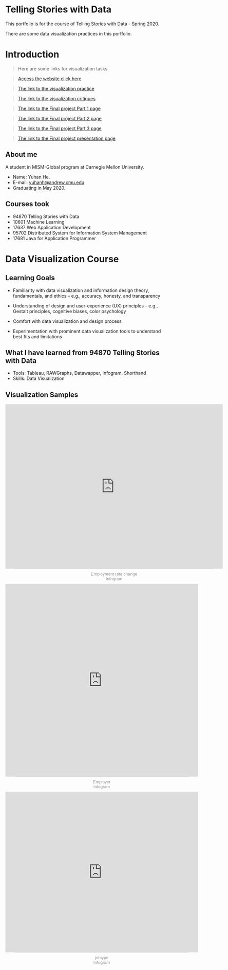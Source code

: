 # Telling Stories with Data
This portfolio is for the course of Telling Stories with Data - Spring 2020.

There are some data visualization practices in this portfolio.

# Introduction

> Here are some links for visualization tasks.

> [Access the website click here](https://hyh1997112.github.io/Data-Visualization/)

> [The link to the visualization practice](https://hyh1997112.github.io/Data-Visualization/assignment2)

> [The link to the visualization critiques](https://hyh1997112.github.io/Data-Visualization/assignment3)

> [The link to the Final project Part 1 page](https://hyh1997112.github.io/Data-Visualization/final_project_yuhanh)

> [The link to the Final project Part 2 page](https://hyh1997112.github.io/Data-Visualization/final_project_part2)

> [The link to the Final project Part 3 page](https://hyh1997112.github.io/Data-Visualization/final_project_part3)

> [The link to the Final project presentation page](https://carnegiemellon.shorthandstories.com/find-right-job-based-on-data/index.html)

## About me
A student in MISM-Global program at Carnegie Mellon University.
- Name: Yuhan He.
- E-mail: yuhanh@andrew.cmu.edu
- Graduating in May 2020.

## Courses took
- 94870 Telling Stories with Data
- 10601 Machine Learning
- 17637 Web Application Development
- 95702 Distributed System for Information System Management
- 17681 Java for Application Programmer


# Data Visualization Course

## Learning Goals

- Familiarity with data visualization and information design theory, fundamentals, and
ethics – e.g., accuracy, honesty, and transparency

- Understanding of design and user-experience (UX) principles – e.g., Gestalt principles,
cognitive biases, color psychology

- Comfort with data visualization and design process

- Experimentation with prominent data visualization tools to understand best fits and
limitations


## What I have learned from 94870 Telling Stories with Data
- Tools: Tableau, RAWGraphs, Datawapper, Infogram, Shorthand
- Skills: Data Visualization


## Visualization Samples

<iframe src="https://e.infogram.com/25a04286-3ff9-44e8-939f-3af00df18ec9?src=embed" title="Employment rate change" width="677" height="512" scrolling="no" frameborder="0" style="border:none;" allowfullscreen="allowfullscreen"></iframe><div style="padding:8px 0;font-family:Arial!important;font-size:13px!important;line-height:15px!important;text-align:center;border-top:1px solid #dadada;margin:0 30px;width: 617px"><a href="https://infogram.com/25a04286-3ff9-44e8-939f-3af00df18ec9" style="color:#989898!important;text-decoration:none!important;" target="_blank">Employment rate change</a><br><a href="https://infogram.com" style="color:#989898!important;text-decoration:none!important;" target="_blank" rel="nofollow">Infogram</a></div>

<iframe src="https://e.infogram.com/cb1b65e8-2c68-4508-8f32-50eb20024b2f?src=embed" title="Employer" width="600" height="600" scrolling="no" frameborder="0" style="border:none;" allowfullscreen="allowfullscreen"></iframe><div style="padding:8px 0;font-family:Arial!important;font-size:13px!important;line-height:15px!important;text-align:center;border-top:1px solid #dadada;margin:0 30px;width: 540px"><a href="https://infogram.com/cb1b65e8-2c68-4508-8f32-50eb20024b2f" style="color:#989898!important;text-decoration:none!important;" target="_blank">Employer</a><br><a href="https://infogram.com" style="color:#989898!important;text-decoration:none!important;" target="_blank" rel="nofollow">Infogram</a></div>


<iframe src="https://e.infogram.com/f6bea3dd-ca13-4f95-92e1-dbc375e57fcc?src=embed" title="jobtype" width="600" height="500" scrolling="no" frameborder="0" style="border:none;" allowfullscreen="allowfullscreen"></iframe><div style="padding:8px 0;font-family:Arial!important;font-size:13px!important;line-height:15px!important;text-align:center;border-top:1px solid #dadada;margin:0 30px;width: 540px"><a href="https://infogram.com/f6bea3dd-ca13-4f95-92e1-dbc375e57fcc" style="color:#989898!important;text-decoration:none!important;" target="_blank">jobtype</a><br><a href="https://infogram.com" style="color:#989898!important;text-decoration:none!important;" target="_blank" rel="nofollow">Infogram</a></div>
